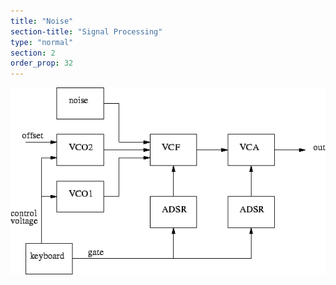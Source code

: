 ```yaml
---
title: "Noise"
section-title: "Signal Processing"
type: "normal"
section: 2
order_prop: 32
---
```


<img class="synth-gif" src="./images/synth.gif"></img>

